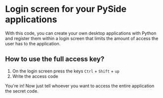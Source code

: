 # Login screen for your PySide applications
With this code, you can create your own desktop applications with Python and register them within a login screen that limits the amount of access the user has to the application.
## How to use the full access key?
1. On the login screen press the keys ```Ctrl``` +  ```Shift``` + ```up```
2. Write the access code

You're in! Now just tell whoever you want to access the entire application the secret code.
